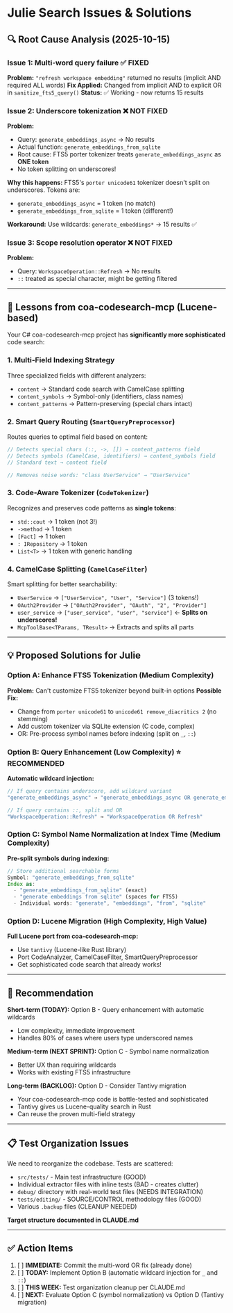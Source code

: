 # Julie Search Issues & Solutions

## 🔍 Root Cause Analysis (2025-10-15)

### Issue 1: Multi-word query failure ✅ FIXED
**Problem:** `"refresh workspace embedding"` returned no results (implicit AND required ALL words)
**Fix Applied:** Changed from implicit AND to explicit OR in `sanitize_fts5_query()`
**Status:** ✅ Working - now returns 15 results

### Issue 2: Underscore tokenization ❌ NOT FIXED
**Problem:**
- Query: `generate_embeddings_async` → No results
- Actual function: `generate_embeddings_from_sqlite`
- Root cause: FTS5 porter tokenizer treats `generate_embeddings_async` as **ONE token**
- No token splitting on underscores!

**Why this happens:**
FTS5's `porter unicode61` tokenizer doesn't split on underscores. Tokens are:
- `generate_embeddings_async` = 1 token (no match)
- `generate_embeddings_from_sqlite` = 1 token (different!)

**Workaround:** Use wildcards: `generate_embeddings*` → 15 results ✅

### Issue 3: Scope resolution operator ❌ NOT FIXED
**Problem:**
- Query: `WorkspaceOperation::Refresh` → No results
- `::` treated as special character, might be getting filtered

---

## 🚀 Lessons from coa-codesearch-mcp (Lucene-based)

Your C# coa-codesearch-mcp project has **significantly more sophisticated** code search:

### 1. **Multi-Field Indexing Strategy**
Three specialized fields with different analyzers:
- `content` → Standard code search with CamelCase splitting
- `content_symbols` → Symbol-only (identifiers, class names)
- `content_patterns` → Pattern-preserving (special chars intact)

### 2. **Smart Query Routing** (`SmartQueryPreprocessor`)
Routes queries to optimal field based on content:
```csharp
// Detects special chars (::, ->, []) → content_patterns field
// Detects symbols (CamelCase, identifiers) → content_symbols field
// Standard text → content field

// Removes noise words: "class UserService" → "UserService"
```

### 3. **Code-Aware Tokenizer** (`CodeTokenizer`)
Recognizes and preserves code patterns as **single tokens**:
- `std::cout` → 1 token (not 3!)
- `->method` → 1 token
- `[Fact]` → 1 token
- `: IRepository` → 1 token
- `List<T>` → 1 token with generic handling

### 4. **CamelCase Splitting** (`CamelCaseFilter`)
Smart splitting for better searchability:
- `UserService` → `["UserService", "User", "Service"]` (3 tokens!)
- `OAuth2Provider` → `["OAuth2Provider", "OAuth", "2", "Provider"]`
- `user_service` → `["user_service", "user", "service"]` ← **Splits on underscores!**
- `McpToolBase<TParams, TResult>` → Extracts and splits all parts

---

## 💡 Proposed Solutions for Julie

### Option A: Enhance FTS5 Tokenization (Medium Complexity)
**Problem:** Can't customize FTS5 tokenizer beyond built-in options
**Possible Fix:**
- Change from `porter unicode61` to `unicode61 remove_diacritics 2` (no stemming)
- Add custom tokenizer via SQLite extension (C code, complex)
- OR: Pre-process symbol names before indexing (split on `_`, `::`)

### Option B: Query Enhancement (Low Complexity) ⭐ RECOMMENDED
**Automatic wildcard injection:**
```rust
// If query contains underscore, add wildcard variant
"generate_embeddings_async" → "generate_embeddings_async OR generate_embeddings*"

// If query contains ::, split and OR
"WorkspaceOperation::Refresh" → "WorkspaceOperation OR Refresh"
```

### Option C: Symbol Name Normalization at Index Time (Medium Complexity)
**Pre-split symbols during indexing:**
```rust
// Store additional searchable forms
Symbol: "generate_embeddings_from_sqlite"
Index as:
  - "generate_embeddings_from_sqlite" (exact)
  - "generate embeddings from sqlite" (spaces for FTS5)
  - Individual words: "generate", "embeddings", "from", "sqlite"
```

### Option D: Lucene Migration (High Complexity, High Value)
**Full Lucene port from coa-codesearch-mcp:**
- Use `tantivy` (Lucene-like Rust library)
- Port CodeAnalyzer, CamelCaseFilter, SmartQueryPreprocessor
- Get sophisticated code search that already works!

---

## 🎯 Recommendation

**Short-term (TODAY):** Option B - Query enhancement with automatic wildcards
- Low complexity, immediate improvement
- Handles 80% of cases where users type underscored names

**Medium-term (NEXT SPRINT):** Option C - Symbol name normalization
- Better UX than requiring wildcards
- Works with existing FTS5 infrastructure

**Long-term (BACKLOG):** Option D - Consider Tantivy migration
- Your coa-codesearch-mcp code is battle-tested and sophisticated
- Tantivy gives us Lucene-quality search in Rust
- Can reuse the proven multi-field strategy

---

## 📋 Test Organization Issues

We need to reorganize the codebase. Tests are scattered:
- `src/tests/` - Main test infrastructure (GOOD)
- Individual extractor files with inline tests (BAD - creates clutter)
- `debug/` directory with real-world test files (NEEDS INTEGRATION)
- `tests/editing/` - SOURCE/CONTROL methodology files (GOOD)
- Various `.backup` files (CLEANUP NEEDED)

**Target structure documented in CLAUDE.md**

---

## ✅ Action Items

1. [ ] **IMMEDIATE:** Commit the multi-word OR fix (already done)
2. [ ] **TODAY:** Implement Option B (automatic wildcard injection for `_` and `::`)
3. [ ] **THIS WEEK:** Test organization cleanup per CLAUDE.md
4. [ ] **NEXT:** Evaluate Option C (symbol normalization) vs Option D (Tantivy migration)

